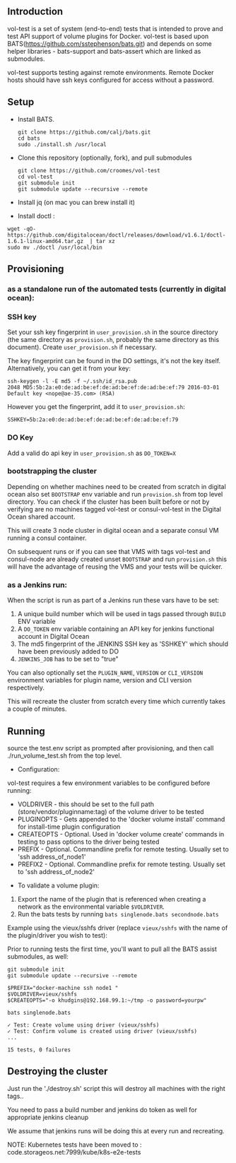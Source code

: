 ## Introduction

vol-test is a set of system (end-to-end) tests that is intended to prove and test API support of volume plugins for Docker. vol-test is based upon BATS(https://github.com/sstephenson/bats.git) and depends on some helper libraries - bats-support and bats-assert which are linked as submodules.

vol-test supports testing against remote environments. Remote Docker hosts should have ssh keys configured for access without a password.

## Setup

- Install BATS.

    ```
    git clone https://github.com/calj/bats.git
    cd bats
    sudo ./install.sh /usr/local
    ```

- Clone this repository (optionally, fork), and pull submodules

    ```
    git clone https://github.com/croomes/vol-test
    cd vol-test
    git submodule init
    git submodule update --recursive --remote
    ```
- Install jq (on mac you can brew install it)

- Install doctl :
```
wget -qO- https://github.com/digitalocean/doctl/releases/download/v1.6.1/doctl-1.6.1-linux-amd64.tar.gz  | tar xz
sudo mv ./doctl /usr/local/bin
```

## Provisioning


### as a standalone run of the automated tests (currently in digital ocean):

### SSH key

Set your ssh key fingerprint in `user_provision.sh` in the source directory (the same directory as `provision.sh`, probably the same directory as this document). Create `user_provision.sh` if necessary.

The key fingerprint can be found in the DO settings, it's not the key itself. Alternatively, you can get it from your key:

```
ssh-keygen -l -E md5 -f ~/.ssh/id_rsa.pub
2048 MD5:5b:2a:e0:de:ad:be:ef:de:ad:be:ef:de:ad:be:ef:79 2016-03-01 Default key <nope@ae-35.com> (RSA)
```

However you get the fingerprint, add it to `user_provision.sh`:

```
SSHKEY=5b:2a:e0:de:ad:be:ef:de:ad:be:ef:de:ad:be:ef:79
```

### DO Key

Add a valid do api key in `user_provision.sh` as `DO_TOKEN=X`

### bootstrapping the cluster

Depending on whether machines need to be created from scratch in digital ocean also set `BOOTSTRAP` env variable and run `provision.sh` from top level directory.
You can check if the cluster has been built before or not by verifying are no machines tagged vol-test or consul-vol-test in the Digital Ocean shared account.

This will create 3 node cluster in digital ocean and a separate consul VM running a consul container.

On subsequent runs or if you can see that VMS with tags vol-test and consul-node are 
already created unset `BOOTSTRAP` and run `provision.sh` this will have the advantage of reusing the VMS and your tests will be quicker.

### as a Jenkins run:

When the script is run as part of a Jenkins run these vars have to be set:

1. A unique build number which will be used in tags passed through `BUILD` ENV variable
1. A `DO_TOKEN` env variable containing an API key for jenkins functional account in Digital Ocean
1. The md5 fingerprint of the JENKINS SSH key as 'SSHKEY' which should have been previously added to DO
1. `JENKINS_JOB` has to be set to "true"

You can also optionally set the 
`PLUGIN_NAME`, `VERSION` or `CLI_VERSION` environment variables for plugin name, version and CLI version
respectively.

This will recreate the cluster from scratch every time which currently takes a couple of minutes.

## Running

source the test.env script as prompted after provisioning, and then 
call ./run_volume_test.sh from the top level.

- Configuration:

vol-test requires a few environment variables to be configured before running:

* VOLDRIVER - this should be set to the full path (store/vendor/pluginname:tag) of the volume driver to be tested
* PLUGINOPTS - Gets appended to the 'docker volume install' command for install-time plugin configuration
* CREATEOPTS - Optional. Used in 'docker volume create' commands in testing to pass options to the driver being tested
* PREFIX - Optional. Commandline prefix for remote testing. Usually set to 'ssh address_of_node1'
* PREFIX2 - Optional. Commandline prefix for remote testing. Usually set to 'ssh address_of_node2'


- To validate a volume plugin:

1. Export the name of the plugin that is referenced when creating a network as the environmental variable `$VOLDRIVER`.
2. Run the bats tests by running `bats singlenode.bats secondnode.bats`

Example using the vieux/sshfs driver (replace `vieux/sshfs` with the name of the plugin/driver you wish to test):

Prior to running tests the first time, you'll want to pull all the BATS assist submodules, as well:
```
git submodule init
git submodule update --recursive --remote
```

```
$PREFIX="docker-machine ssh node1 "
$VOLDRIVER=vieux/sshfs
$CREATEOPTS="-o khudgins@192.168.99.1:~/tmp -o password=yourpw"

bats singlenode.bats

✓ Test: Create volume using driver (vieux/sshfs)
✓ Test: Confirm volume is created using driver (vieux/sshfs)
...

15 tests, 0 failures
```

## Destroying the cluster

Just run the './destroy.sh' script this will destroy all machines with the right tags.. 

You need to pass a build number and jenkins do token as well for appropriate jenkins cleanup

We assume that jenkins runs will be doing this at every run and recreating.


NOTE: Kubernetes tests have been moved to : code.storageos.net:7999/kube/k8s-e2e-tests
